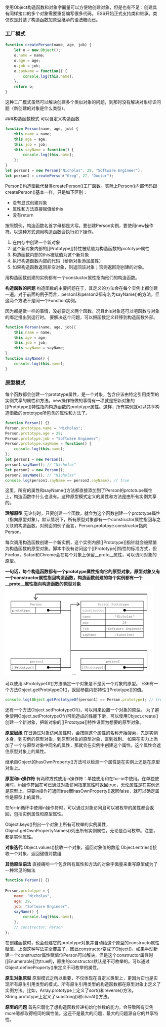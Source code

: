 使用Object构造函数和对象字面量可以方便地创建对象，但是也有不足：创建具有同样接口的多个对象需要重复编写很多代码。
ES6开始正式支持类和继承。类仅仅是封装了构造函数加原型继承的语法糖而已。

### 工厂模式
```javascript
function createPerson(name, age, job) {
    let o = new Object();
    o.name = name;
    o.age = age;
    o.job = job;
    o.sayName = function() {
        console.log(this.name);
    };
    return o;
}
```
这种工厂模式虽然可以解决创建多个类似对象的问题，到那时没有解决对象标识问题（新创建的对象是什么类型）。

###构造函数模式
可以自定义构造函数
```javascript
function Person(name, age, job) {
    this.name = name;
    this.age = age;
    this.job = job;
    this.sayName = function() {
        console.log(this.name);
    };
}
let person1 = new Person("Nicholas", 29, "Software Engineer");
let person2 = createPerson("Greg", 27, "Doctor");
```
Person()构造函数代替类createPerson()工厂函数。实际上Person()内部代码跟createPerson()基本一样，只是如下区别：
* 没有显式创建对象
* 属性和方法直接赋值给this
* 没有return

按照惯例，构造函数名首字母都是大写。要创建Person实例，要使用new操作符。以这种方式调用构造函数会执行如下操作。
   1. 在内存中创建一个新对象
   2. 这个新对象内部的\[[Prototype]]特性被赋值为构造函数的prototype属性
   3. 构造函数内部的this被赋值为这个新对象
   4. 执行构造函数内部的代码（给新对象添加属性）
   5. 如果构造函数返回非空对象，则返回该对象；否则返回刚创建的对象。

用构造函数创建的实例都有一个constuctor属性指向他们的构造函数。

**构造函数的问题**
构造函数的主要问题在于，其定义的方法会在每个实例上都创建一遍。对于前面的例子而言，person1和person2都有名为sayName()的方法，但这两个方法不是同一个Function实例。

因为都是做一样的事情，没必要定义两个函数。况且this对象还可以吧函数与对象的绑定推出到运行时。
要解决这个问题，可以把函数定义转移到构造函数外部。
```javascript
function Person(name, age, job){
    this.name = name;
    this.age = age;
    this.job = job;
    this.sayName = sayName;
}
function sayName() {
    console.log(this.name);
}
```

### 原型模式
每个函数都会创建一个prototype属性，是一个对象，包含应该由特定引用类型的实例共享的属性和方法。new操作符做的事情有一项就是把新对象的\[[Prototype]]特性指向构造函数的prototype属性。这样，所有实例就可以共享构造函数的prototype所包含的属性和方法了。
```javascript
function Person() {}
Person.prototype.name = "Nicholas";
Person.prototype.age = 29;
Person.prototype.job = "Software Engineer";
Person.prototype.sayName = function() {
    console.log(this.name);
};
let person1 = new Person();
person1.sayName(); // "Nicholas"
let person2 = new Person();
person2.sayName(); // "Nicholas"
console.log(person1.sayName == person2.sayName); // true
```
这里，所有的属性和sayName()方法都直接添加到了Person的prototupe属性上，构造函数中什么也没有。这种原型模式定义的属性和方法是由所有实例共享的。

**理解原型**
无论何时，只要创建一个函数，就会为这个函数创建一个prototype属性（指向原型对象）。默认情况下，所有原型对象都有一个constructor属性指回与之关联的构造函数。对前面的例子而言，Person.prototpye.constructor指向Person。

每次调用构造函数创建一个新实例，这个实例内部\[[Prototype]]指针就会被赋值为构造函数的原型对象。脚本中没有访问这个\[[Prototype]]特性的标准方式，但Firefox，Safari和Chrome会在每个对象上保留__proto__属性，可以访问对象的原型。

**一句话，每个构造函数都有一个prototype属性指向它的原型对象，原型对象又有一个constructor属性指回构造函数，构造函数创建的每个实例都有一个__proto__属性指向构造函数的原型对象**
![](原型对象，构造函数与实例.png)

可以使用isPrototypeOf()方法确定一个对象是不是另一个对象的原型。
ES6有一个方法Object.getPrototypeOf()，返回参数内部特性\[[Prototype]]的值。
```javascript
console.log(Object.getPrototypeOf(person1) == Person.prototype); // true
```
还有一个方法Object.setPrototypeOf()，可以用来设置一个对象的原型。
为了避免使用Object.setPrototypeOf()可能造成的性能下滑，可以使用Object.create()创建一个新对象，把新对象的\[[Prototype]]特性设置为想要的原型对象。

**原型层级**
在日通过对象访问属性时，会按照这个属性的名称开始搜索，先是实例本身，到实例的原型对象，到原型对象的原型对象，直到找到。
如果在实力上添加了一个与原型对象中同名的属性，那就会在实例中创建这个属性。这个属性会遮住原型对象上的属性。

继承自Object的hasOwnProperty()方法可以检测一个属性是在实例上还是在原型对象上。

**原型和in操作符**
有两种方式使用in操作符：单独使用和在for-in中使用。在单独使用时，in操作符回在可已通过对象访问指定属性时返回true，无论属性是在实例还是原型上。只要in操作符返回true而hasOwnProperty()返回false，就可以确定属性是原型上的属性。

在for-in循环中使用in操作符时，可以通过对象访问且可以被枚举的属性都会返回，包括实例属性和原型属性。

Object.keys()列出一个对象上所有可枚举的实例属性，Object.getOwnPropertyNames()列出所有实例属性，无论是否可枚举。注意，都是实例属性。

**对象迭代**
Object.values()接收一个对象，返回对象值的数组
Object.entries()接收一个对象，返回键值对数组

**其他原型语法**
直接痛哟一个包含所有属性和方法的对象字面量来重写原型成为了一种常见的做法
```javascript
function Person() {}

Person.prototype = {
    name: "Nicholas",
    age: 29,
    job: "Software Engineer",
    sayName() {
        console.log(this.name);
    },
    // constructor: Person
};
```
在创建函数时，也会创建它的prototype对象并自动给这个原型的constructo属性赋值。上面这种写法完全覆盖了，因此constructor变成了Object()。如果手动新建一个constructor属性赋值位Person可以解决，但是这个constructor属性时\[[Enumerable]]为true的，原生的constructor默认是不可枚举的。可以通过Object.defineProperty()来定义不可枚举的属性。

**原生对象原型**
原型模式之所以重要，不仅体现在自定义类型上，更因为它也是实现所有原生引用类型的模式。所有原生引用类型的构造函数都在原型对象上定义了实例方法。比如，Array.prototype上定义了sort()和reverse()方法，String.prototype上定义了substring()和charAt()方法。

**原型的问题**
首先它弱化了想构造函数传递初始化参数的能力，会导致所有实例more嗯都取得相同的属性值。这还不是最大的问题，最大的问题源自它的共享特性。

